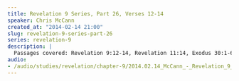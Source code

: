 ```yaml
--- 
title: Revelation 9 Series, Part 26, Verses 12-14
speaker: Chris McCann
created_at: "2014-02-14 21:00"
slug: revelation-9-series-part-26
series: revelation-9
description: |
  Passages covered: Revelation 9:12-14, Revelation 11:14, Exodus 30:1-6, Revelation 7:1-4, Genesis 15:18.
audio: 
- /audio/studies/revelation/chapter-9/2014.02.14_McCann_-_Revelation_9_Series_Part_26.yaml
---
```

